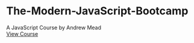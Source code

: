 # The-Modern-JavaScript-Bootcamp
A JavaScript Course by Andrew Mead<br>
<a href="https://www.udemy.com/course/modern-javascript/" target="_blank">View Course</a>
